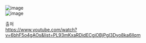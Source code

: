 ![image](https://github.com/jhe2426/SpringBootBlog/assets/117806984/d6a2940f-f062-4ad0-af01-6c4fb596468b)<br>
![image](https://github.com/jhe2426/SpringBootBlog/assets/117806984/c5d517d4-784e-4cb1-83c4-7c2b33a6d1fe)<br>

출처<br>
https://www.youtube.com/watch?v=6bhF5o4gAOs&list=PL93mKxaRDidECgjOBjPgI3Dyo8ka6Ilqm
